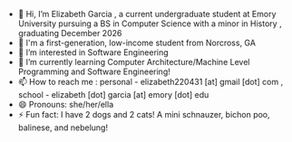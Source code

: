 - 👋 Hi, I’m Elizabeth Garcia , a current undergraduate student at Emory University pursuing a BS in Computer Science with a minor in History , graduating December 2026
- 🌟 I'm a first-generation, low-income student from Norcross, GA
- 👀 I’m interested in Software Engineering 
- 🌱 I’m currently learning Computer Architecture/Machine Level Programming and Software Engineering!
- 📫 How to reach me : personal - elizabeth220431 [at] gmail [dot] com , school - elizabeth [dot] garcia [at] emory [dot] edu
- 😄 Pronouns: she/her/ella
- ⚡ Fun fact: I have 2 dogs and 2 cats! A mini schnauzer, bichon poo, balinese, and nebelung!

<!---
elizabeth1028/elizabeth1028 is a ✨ special ✨ repository because its `README.md` (this file) appears on your GitHub profile.
You can click the Preview link to take a look at your changes.
--->
